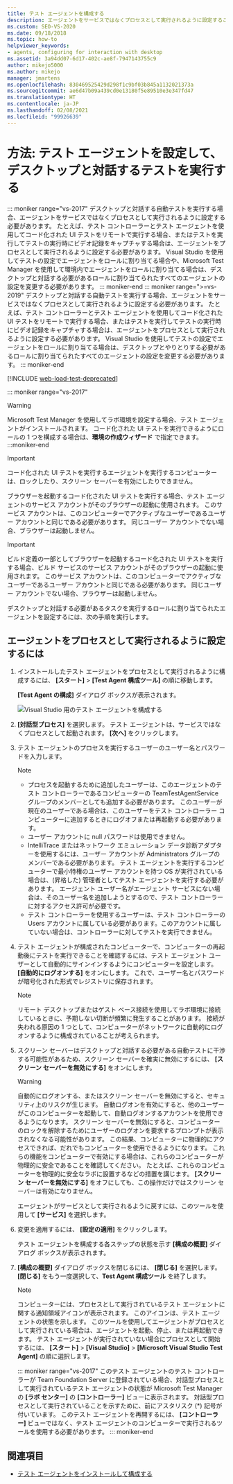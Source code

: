 ```yaml
---
title: テスト エージェントを構成する
description: エージェントをサービスではなくプロセスとして実行されるように設定することで、デスクトップと対話する自動テストを実行する方法について説明します。
ms.custom: SEO-VS-2020
ms.date: 09/18/2018
ms.topic: how-to
helpviewer_keywords:
- agents, configuring for interaction with desktop
ms.assetid: 3a94dd07-6d17-402c-ae8f-7947143755c9
author: mikejo5000
ms.author: mikejo
manager: jmartens
ms.openlocfilehash: 830469525429d298f1c9bf03b845a1132021373a
ms.sourcegitcommit: ae6d47b09a439cd0e13180f5e89510e3e347fd47
ms.translationtype: HT
ms.contentlocale: ja-JP
ms.lasthandoff: 02/08/2021
ms.locfileid: "99926639"
---
```

# <a name="how-to-set-up-your-test-agent-to-run-tests-that-interact-with-the-desktop"></a>方法: テスト エージェントを設定して、デスクトップと対話するテストを実行する

::: moniker range="vs-2017"
デスクトップと対話する自動テストを実行する場合、エージェントをサービスではなくプロセスとして実行されるように設定する必要があります。 たとえば、テスト コントローラーとテスト エージェントを使用してコード化された UI テストをリモートで実行する場合、またはテストを実行してテストの実行時にビデオ記録をキャプチャする場合は、エージェントをプロセスとして実行されるように設定する必要があります。 Visual Studio を使用してテストの設定でエージェントをロールに割り当てる場合や、Microsoft Test Manager を使用して環境内でエージェントをロールに割り当てる場合は、デスクトップと対話する必要があるロールに割り当てられたすべてのエージェントの設定を変更する必要があります。
::: moniker-end
::: moniker range=">=vs-2019"
デスクトップと対話する自動テストを実行する場合、エージェントをサービスではなくプロセスとして実行されるように設定する必要があります。 たとえば、テスト コントローラーとテスト エージェントを使用してコード化された UI テストをリモートで実行する場合、またはテストを実行してテストの実行時にビデオ記録をキャプチャする場合は、エージェントをプロセスとして実行されるように設定する必要があります。 Visual Studio を使用してテストの設定でエージェントをロールに割り当てる場合は、デスクトップとやりとりする必要があるロールに割り当てられたすべてのエージェントの設定を変更する必要があります。
::: moniker-end

[!INCLUDE [web-load-test-deprecated](includes/web-load-test-deprecated.md)]

::: moniker range="vs-2017"
> [!WARNING]
> Microsoft Test Manager を使用してラボ環境を設定する場合、テスト エージェントがインストールされます。 コード化された UI テストを実行できるようにロールの 1 つを構成する場合は、**環境の作成ウィザード** で指定できます。
:::moniker-end

> [!IMPORTANT]
> コード化された UI テストを実行するエージェントを実行するコンピューターは、ロックしたり、スクリーン セーバーを有効にしたりできません。

ブラウザーを起動するコード化された UI テストを実行する場合、テスト エージェントのサービス アカウントがそのブラウザーの起動に使用されます。 このサービス アカウントは、このコンピューターでアクティブなユーザーであるユーザー アカウントと同じである必要があります。 同じユーザー アカウントでない場合、ブラウザーは起動しません。

> [!IMPORTANT]
> ビルド定義の一部としてブラウザーを起動するコード化された UI テストを実行する場合、ビルド サービスのサービス アカウントがそのブラウザーの起動に使用されます。 このサービス アカウントは、このコンピューターでアクティブなユーザーであるユーザー アカウントと同じである必要があります。 同じユーザー アカウントでない場合、ブラウザーは起動しません。

デスクトップと対話する必要があるタスクを実行するロールに割り当てられたエージェントを設定するには、次の手順を実行します。

## <a name="to-set-up-an-agent-to-run-as-a-process"></a>エージェントをプロセスとして実行されるように設定するには

1. インストールしたテスト エージェントをプロセスとして実行されるように構成するには、 **[スタート]**  >  **[Test Agent 構成ツール]** の順に移動します。

   **[Test Agent の構成]** ダイアログ ボックスが表示されます。

   ![Visual Studio 用のテスト エージェントを構成する](media/configure-test-agent.png)

2. **[対話型プロセス]** を選択します。 テスト エージェントは、サービスではなくプロセスとして起動されます。 **[次へ]** をクリックします。

3. テスト エージェントのプロセスを実行するユーザーのユーザー名とパスワードを入力します。

   > [!NOTE]
   > - プロセスを起動するために追加したユーザーは、このエージェントのテスト コントローラーであるコンピューターの TeamTestAgentService グループのメンバーとしても追加する必要があります。 このユーザーが現在のユーザーである場合は、このユーザーをテスト コントローラー コンピューターに追加するときにログオフまたは再起動する必要があります。
   > - ユーザー アカウントに null パスワードは使用できません。
   > - IntelliTrace またはネットワーク エミュレーション データ診断アダプターを使用するには、ユーザー アカウントが Administrators グループのメンバーである必要があります。 テスト エージェントを実行するコンピューターで最小特権のユーザー アカウントを持つ OS が実行されている場合は、(昇格した) 管理者としてテスト エージェントを実行する必要があります。 エージェント ユーザー名がエージェント サービスにない場合は、そのユーザー名を追加しようとするので、テスト コントローラーに対するアクセス許可が必要です。
   > - テスト コントローラーを使用するユーザーは、テスト コントローラーの Users アカウントに属している必要があります。このアカウントに属していない場合は、コントローラーに対してテストを実行できません。

4. テスト エージェントが構成されたコンピューターで、コンピューターの再起動後にテストを実行できることを確認するには、テスト エージェント ユーザーとして自動的にサインインするようにコンピューターを設定します。 **[自動的にログオンする]** をオンにします。 これで、ユーザー名とパスワードが暗号化された形式でレジストリに保存されます。

   > [!NOTE]
   > リモート デスクトップまたはゲスト ベース接続を使用してラボ環境に接続しているときに、予期しない切断が頻繁に発生することがあります。 接続が失われる原因の 1 つとして、コンピューターがネットワークに自動的にログオンするように構成されていることが考えられます。

5. スクリーン セーバーはデスクトップと対話する必要がある自動テストに干渉する可能性があるため、スクリーン セーバーを確実に無効にするには、 **[スクリーン セーバーを無効にする]** をオンにします。

   > [!WARNING]
   > 自動的にログオンする、またはスクリーン セーバーを無効にすると、セキュリティ上のリスクが生じます。 自動ログオンを有効にすると、他のユーザーがこのコンピューターを起動して、自動ログオンするアカウントを使用できるようになります。 スクリーン セーバーを無効にすると、コンピューターのロックを解除するためにユーザーのログオンを要求するプロンプトが表示されなくなる可能性があります。 この結果、コンピューターに物理的にアクセスできれば、だれでもコンピューターを使用できるようになります。 これらの機能をコンピューターで有効にする場合は、これらのコンピューターが物理的に安全であることを確認してください。 たとえば、これらのコンピューターを物理的に安全なラボに設置するなどの措置を講じます。 **[スクリーン セーバーを無効にする]** をオフにしても、この操作だけではスクリーン セーバーは有効になりません。

   エージェントがサービスとして実行されるように戻すには、このツールを使用して **[サービス]** を選択します。

6. 変更を適用するには、 **[設定の適用]** をクリックします。

   テスト エージェントを構成する各ステップの状態を示す **[構成の概要]** ダイアログ ボックスが表示されます。

7. **[構成の概要]** ダイアログ ボックスを閉じるには、 **[閉じる]** を選択します。 **[閉じる]** をもう一度選択して、**Test Agent 構成ツール** を終了します。

   > [!NOTE]
   > コンピューターには、プロセスとして実行されているテスト エージェントに関する通知領域アイコンが表示されます。 このアイコンは、テスト エージェントの状態を示します。 このツールを使用してエージェントがプロセスとして実行されている場合は、エージェントを起動、停止、または再起動できます。 テスト エージェントが実行されていない場合にプロセスとして開始するには、 **[スタート]**  >  **[Visual Studio]**  >  **[Microsoft Visual Studio Test Agent]** の順に選択します。

   ::: moniker range="vs-2017"
   このテスト エージェントのテスト コントローラーが Team Foundation Server に登録されている場合、対話型プロセスとして実行されているテスト エージェントの状態が Microsoft Test Manager の **[ラボ センター]** の **[コントローラー]** ビューに表示されます。 対話型プロセスとして実行されていることを示すために、前にアスタリスク (*) 記号が付いています。 このテスト エージェントを再開するには、 **[コントローラー]** ビューではなく、テスト エージェントのコンピューターで実行されるツールを使用する必要があります。
   ::: moniker-end

## <a name="see-also"></a>関連項目

- [テスト エージェントをインストールして構成する](../test/lab-management/install-configure-test-agents.md)

